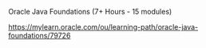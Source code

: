 Oracle Java Foundations (7+ Hours - 15 modules)
 
 
 https://mylearn.oracle.com/ou/learning-path/oracle-java-foundations/79726

 